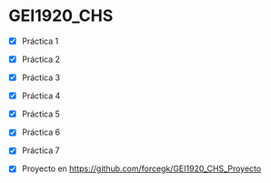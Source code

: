 # GEI1920_CHS

- [x] Práctica 1
- [x] Práctica 2
- [x] Práctica 3
- [x] Práctica 4
- [x] Práctica 5
- [x] Práctica 6
- [x] Práctica 7

- [x] Proyecto en https://github.com/forcegk/GEI1920_CHS_Proyecto
